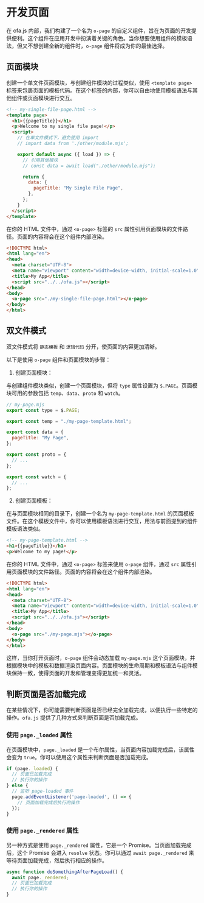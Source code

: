 # 开发页面

在 ofa.js 内部，我们构建了一个名为 `o-page` 的自定义组件，旨在为页面的开发提供便利。这个组件在应用开发中扮演着关键的角色。当你想要使用组件的模板语法，但又不想创建全新的组件时，`o-page` 组件将成为你的最佳选择。

## 页面模块

创建一个单文件页面模块，与创建组件模块的过程类似，使用 `<template page>` 标签来包裹页面的模板代码。在这个标签的内部，你可以自由地使用模板语法与其他组件或页面模块进行交互。

```html
<!-- my-single-file-page.html -->
<template page>
  <h1>{{pageTitle}}</h1>
  <p>Welcome to my single file page!</p>
  <script>
    // 在单文件模式下，避免使用 import
    // import data from './other/module.mjs';

    export default async ({ load }) => {
      // 引用其他模块
      // const data = await load("./other/module.mjs");

      return {
        data: {
          pageTitle: "My Single File Page",
        },
      };
    }
  </script>
</template>
```

在你的 HTML 文件中，通过 `<o-page>` 标签的 `src` 属性引用页面模块的文件路径。页面的内容将会在这个组件内部渲染。

```html
<!DOCTYPE html>
<html lang="en">
<head>
  <meta charset="UTF-8">
  <meta name="viewport" content="width=device-width, initial-scale=1.0">
  <title>My App</title>
  <script src="../../ofa.js"></script>
</head>
<body>
  <o-page src="./my-single-file-page.html"></o-page>
</body>
</html>
```

## 双文件模式

双文件模式将 `静态模板` 和 `逻辑代码` 分开，使页面的内容更加清晰。

以下是使用 `o-page` 组件和页面模块的步骤：

1. 创建页面模块：

与创建组件模块类似，创建一个页面模块，但将 `type` 属性设置为 `$.PAGE`。页面模块可用的参数包括 `temp`、`data`、`proto` 和 `watch`。

```javascript
// my-page.mjs
export const type = $.PAGE;

export const temp = "./my-page-template.html";

export const data = {
  pageTitle: "My Page",
};

export const proto = {
  // ...
};

export const watch = {
  // ...
};
```

2. 创建页面模板：

在与页面模块相同的目录下，创建一个名为 `my-page-template.html` 的页面模板文件。在这个模板文件中，你可以使用模板语法进行交互，用法与前面提到的组件模板语法类似。

```html
<!-- my-page-template.html -->
<h1>{{pageTitle}}</h1>
<p>Welcome to my page!</p>
```

在你的 HTML 文件中，通过 `<o-page>` 标签来使用 `o-page` 组件，通过 `src` 属性引用页面模块的文件路径。页面的内容将会在这个组件内部渲染。

```html
<!DOCTYPE html>
<html lang="en">
<head>
  <meta charset="UTF-8">
  <meta name="viewport" content="width=device-width, initial-scale=1.0">
  <title>My App</title>
  <script src="../../ofa.js"></script>
</head>
<body>
  <o-page src="./my-page.mjs"></o-page>
</body>
</html>
```

这样，当你打开页面时，`o-page` 组件会动态加载 `my-page.mjs` 这个页面模块，并根据模块中的模板和数据渲染页面内容。页面模块的生命周期和模板语法与组件模块保持一致，使得页面的开发和管理变得更加统一和灵活。

## 判断页面是否加载完成

在某些情况下，你可能需要判断页面是否已经完全加载完成，以便执行一些特定的操作。`ofa.js` 提供了几种方式来判断页面是否加载完成。

### 使用 `page._loaded` 属性

在页面模块中，`page._loaded` 是一个布尔属性，当页面内容加载完成后，该属性会变为 `true`。你可以使用这个属性来判断页面是否加载完成。

```javascript
if (page._loaded) {
  // 页面已加载完成
  // 执行你的操作
} else {
  // 监听 page-loaded 事件
  page.addEventListener('page-loaded', () => {
    // 页面加载完成后执行的操作
  });
}
```

### 使用 `page._rendered` 属性

另一种方式是使用 `page._rendered` 属性，它是一个 Promise。当页面加载完成后，这个 Promise 会进入 `resolve` 状态。你可以通过 `await page._rendered` 来等待页面加载完成，然后执行相应的操作。

```javascript
async function doSomethingAfterPageLoad() {
  await page._rendered;
  // 页面已加载完成
  // 执行你的操作
}
```